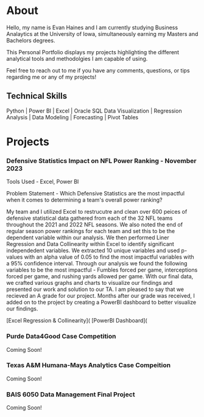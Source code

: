 # About
Hello, my name is Evan Haines and I am currently studying Business Analaytics at the University of Iowa, simultaneously earning my Masters and Bachelors degrees.

This Personal Portfolio displays my projects highlighting the different analytical tools and methodolgies I am capable of using.

Feel free to reach out to me if you have any comments, questions, or tips regarding me or any of my projects!


## Technical Skills
Python | Power BI | Excel | Oracle SQL 
Data Visualization | Regression Analysis | Data Modeling | Forecasting | Pivot Tables


# Projects
### Defensive Statistics Impact on NFL Power Ranking - November 2023
Tools Used - Excel, Power BI

Problem Statement - Which Defensive Statistics are the most impactful when it comes to determining a team's overall power ranking?

My team and I utilized Excel to restrucutre and clean over 600 peices of defensive statistical data gathered from each of the 32 NFL teams throughout the 2021 and 2022 NFL seasons. We also noted the end of regular season power rankings for each team and set this to be the dependent variable within our analysis. We then performed Liner Regression and Data Collinearity within Excel to identify significant independedent variables. We extracted 10 unique variables and used p-values with an alpha value of 0.05 to find the most impactful variables with a 95% confidence interval. Through our analysis we found the following variables to be the most impactful - Fumbles forced per game, interceptions forced per game, and rushing yards allowed per game. With our final data, we crafted various graphs and charts to visualize our findings and presented our work and solution to our TA. I am pleased to say that we recieved an A grade for our project. Months after our grade was received, I added on to the project by creating a PowerBI dashboard to better visualize our findings.

[Excel Regression & Collinearity](               [PowerBI Dashboard](




### Purde Data4Good Case Competition

Coming Soon!

### Texas A&M Humana-Mays Analytics Case Compeition

Coming Soon!

### BAIS 6050 Data Management Final Project

Coming Soon!
